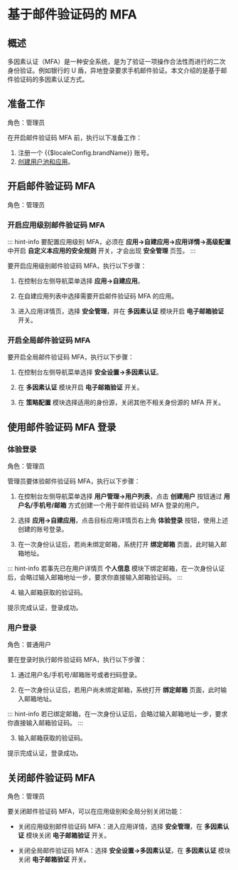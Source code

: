 # 基于邮件验证码的 MFA

<LastUpdated/>

## 概述

多因素认证（MFA）是一种安全系统，是为了验证一项操作合法性而进行的二次身份验证。例如银行的 U 盾，异地登录要求手机邮件验证。本文介绍的是基于邮件验证码的多因素认证方式。

## 准备工作

角色：管理员

在开启邮件验证码 MFA 前，执行以下准备工作：

1. <a :href="`${$themeConfig.consoleDomain}`">注册一个 {{$localeConfig.brandName}} 账号</a>。
2. [创建用户池和应用](/guides/basics/authenticate-first-user/use-hosted-login-page.md)。

## 开启邮件验证码 MFA

角色：管理员

### 开启应用级别邮件验证码 MFA

::: hint-info
要配置应用级别 MFA，必须在 **应用->自建应用->应用详情->高级配置** 中开启 **自定义本应用的安全规则** 开关，才会出现 **安全管理** 页签。
::: 

要开启应用级别邮件验证码 MFA，执行以下步骤：

1. 在控制台左侧导航菜单选择 **应用->自建应用**。

2. 在自建应用列表中选择需要开启邮件验证码 MFA 的应用。

3. 进入应用详情页，选择 **安全管理**，并在 **多因素认证** 模块开启 **电子邮箱验证** 开关。

### 开启全局邮件验证码 MFA

要开启全局邮件验证码 MFA，执行以下步骤：

1. 在控制台左侧导航菜单选择 **安全设置->多因素认证**。

2. 在 **多因素认证** 模块开启 **电子邮箱验证** 开关。

3. 在 **策略配置** 模块选择适用的身份源，关闭其他不相关身份源的 MFA 开关。

## 使用邮件验证码 MFA 登录

### 体验登录

角色：管理员

管理员要体验邮件验证码 MFA，执行以下步骤：

1. 在控制台左侧导航菜单选择 **用户管理->用户列表**，点击 **创建用户** 按钮通过 **用户名/手机号/邮箱** 方式创建一个用于邮件验证码 MFA 登录的用户。

2. 选择 **应用->自建应用**，点击目标应用详情页右上角 **体验登录** 按钮，使用上述创建的账号登录。

3. 在一次身份认证后，若尚未绑定邮箱，系统打开 **绑定邮箱** 页面，此时输入邮箱地址。

::: hint-info
若事先已在用户详情页 **个人信息** 模块下绑定邮箱，在一次身份认证后，会略过输入邮箱地址一步，要求你直接输入邮箱验证码。
:::

4. 输入邮箱获取的验证码。

提示完成认证，登录成功。

### 用户登录

角色：普通用户

要在登录时执行邮件验证码 MFA，执行以下步骤：

1. 通过用户名/手机号/邮箱账号或者扫码登录。

2. 在一次身份认证后，若用户尚未绑定邮箱，系统打开 **绑定邮箱** 页面，此时输入邮箱地址。

::: hint-info
若已绑定邮箱，在一次身份认证后，会略过输入邮箱地址一步，要求你直接输入邮箱验证码。
:::

3. 输入邮箱获取的验证码。

提示完成认证，登录成功。

## 关闭邮件验证码 MFA

角色：管理员

要关闭邮件验证码 MFA，可以在应用级别和全局分别关闭功能：

* 关闭应用级别邮件验证码 MFA：进入应用详情，选择 **安全管理**，在 **多因素认证** 模块关闭 **电子邮箱验证** 开关。

* 关闭全局邮件验证码 MFA：选择 **安全设置->多因素认证**，在 **多因素认证** 模块关闭 **电子邮箱验证** 开关。